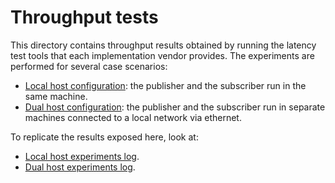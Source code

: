 # Throughput tests
This directory contains throughput results obtained by running the latency test tools that each implementation vendor provides. The experiments are performed for several case scenarios:

* [Local host configuration](localhost): the publisher and the subscriber run in the same machine.
* [Dual host configuration](dualhost): the publisher and the subscriber run in separate machines connected to a local network via ethernet.

To replicate the results exposed here, look at:
* [Local host experiments log](localhost/README.md).
* [Dual host experiments log](dualhost/README.md).
